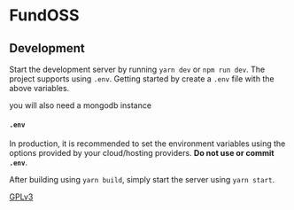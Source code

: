 # FundOSS

## Development

Start the development server by running `yarn dev` or `npm run dev`. The project supports using `.env`. Getting started by create a `.env` file with the above variables.

you will also need a mongodb instance

#### `.env`

In production, it is recommended to set the environment variables using the options provided by your cloud/hosting providers. **Do not use or commit `.env`**.

After building using `yarn build`, simply start the server using `yarn start`.

[GPLv3](LICENSE)
  
